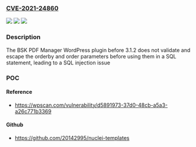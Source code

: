 ### [CVE-2021-24860](https://cve.mitre.org/cgi-bin/cvename.cgi?name=CVE-2021-24860)
![](https://img.shields.io/static/v1?label=Product&message=BSK%20PDF%20Manager&color=blue)
![](https://img.shields.io/static/v1?label=Version&message=3.1.2%3C%203.1.2%20&color=brighgreen)
![](https://img.shields.io/static/v1?label=Vulnerability&message=CWE-89%20SQL%20Injection&color=brighgreen)

### Description

The BSK PDF Manager WordPress plugin before 3.1.2 does not validate and escape the orderby and order parameters before using them in a SQL statement, leading to a SQL injection issue

### POC

#### Reference
- https://wpscan.com/vulnerability/d5891973-37d0-48cb-a5a3-a26c771b3369

#### Github
- https://github.com/20142995/nuclei-templates

